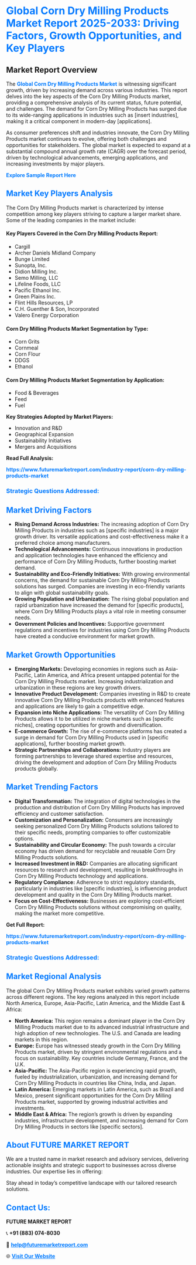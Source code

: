 <h1 style="color: #007BFF;">Global Corn Dry Milling Products Market Report 2025-2033: Driving Factors, Growth Opportunities, and Key Players</h1>

<section id="overview">
<h2>Market Report Overview</h2>
<p>The <a href="https://www.futuremarketreport.com/industry-report/corn-dry-milling-products-market" style="color: #007BFF; text-decoration: none;"><strong>Global Corn Dry Milling Products Market</strong></a> is witnessing significant growth, driven by increasing demand across various industries. This report delves into the key aspects of the Corn Dry Milling Products market, providing a comprehensive analysis of its current status, future potential, and challenges. The demand for Corn Dry Milling Products has surged due to its wide-ranging applications in industries such as [insert industries], making it a critical component in modern-day [applications].</p>
<p>As consumer preferences shift and industries innovate, the Corn Dry Milling Products market continues to evolve, offering both challenges and opportunities for stakeholders. The global market is expected to expand at a substantial compound annual growth rate (CAGR) over the forecast period, driven by technological advancements, emerging applications, and increasing investments by major players.</p>
</section>

<section id="overview">
<p><a href="https://www.futuremarketreport.com/request-sample/reportId=57956" style="color: #007BFF; text-decoration: none;"><strong>Explore Sample Report Here</strong></a></p>
</section>

<section id="key-players">
<h2 style="color: #007BFF;">Market Key Players Analysis</h2>
<p>The Corn Dry Milling Products market is characterized by intense competition among key players striving to capture a larger market share. Some of the leading companies in the market include:</p>
<h4>Key Players Covered in the Corn Dry Milling Products Report:</h4>
<ul><li>Cargill</li><li>Archer Daniels Midland Company</li><li>Bunge Limited</li><li>Sunopta, Inc.</li><li>Didion Milling Inc.</li><li>Semo Milling, LLC</li><li>Lifeline Foods, LLC</li><li>Pacific Ethanol Inc.</li><li>Green Plains Inc.</li><li>Flint Hills Resources, LP</li><li>C.H. Guenther &amp; Son, Incorporated</li><li>Valero Energy Corporation</li></ul>
<h4>Corn Dry Milling Products Market Segmentation by Type:</h4>
<ul><li>Corn Grits</li><li>Cornmeal</li><li>Corn Flour</li><li>DDGS</li><li>Ethanol</li></ul>

<h4>Corn Dry Milling Products Market Segmentation by Application:</h4>
<ul><li>Food &amp; Beverages</li><li>Feed</li><li>Fuel</li></ul>
<p><strong>Key Strategies Adopted by Market Players:</strong></p>
<ul>
<li>Innovation and R&D</li>
<li>Geographical Expansion</li>
<li>Sustainability Initiatives</li>
<li>Mergers and Acquisitions</li>
</ul>
</section>

<section>
<p><strong>Read Full Analysis: </strong></p><a href="https://www.futuremarketreport.com/industry-report/corn-dry-milling-products-market" style="color: #007BFF; text-decoration: none;"><strong>https://www.futuremarketreport.com/industry-report/corn-dry-milling-products-market</strong></a>
<h3 style="color: #007BFF;">Strategic Questions Addressed:</h3>
</section>

<section id="driving-factors">
<h2 style="color: #007BFF;">Market Driving Factors</h2>
<ul>
<li><strong>Rising Demand Across Industries:</strong> The increasing adoption of Corn Dry Milling Products in industries such as [specific industries] is a major growth driver. Its versatile applications and cost-effectiveness make it a preferred choice among manufacturers.</li>
<li><strong>Technological Advancements:</strong> Continuous innovations in production and application technologies have enhanced the efficiency and performance of Corn Dry Milling Products, further boosting market demand.</li>
<li><strong>Sustainability and Eco-Friendly Initiatives:</strong> With growing environmental concerns, the demand for sustainable Corn Dry Milling Products solutions has surged. Companies are investing in eco-friendly variants to align with global sustainability goals.</li>
<li><strong>Growing Population and Urbanization:</strong> The rising global population and rapid urbanization have increased the demand for [specific products], where Corn Dry Milling Products plays a vital role in meeting consumer needs.</li>
<li><strong>Government Policies and Incentives:</strong> Supportive government regulations and incentives for industries using Corn Dry Milling Products have created a conducive environment for market growth.</li>
</ul>
</section>

<section id="growth-opportunities">
<h2 style="color: #007BFF;">Market Growth Opportunities</h2>
<ul>
<li><strong>Emerging Markets:</strong> Developing economies in regions such as Asia-Pacific, Latin America, and Africa present untapped potential for the Corn Dry Milling Products market. Increasing industrialization and urbanization in these regions are key growth drivers.</li>
<li><strong>Innovative Product Development:</strong> Companies investing in R&D to create innovative Corn Dry Milling Products products with enhanced features and applications are likely to gain a competitive edge.</li>
<li><strong>Expansion into Niche Applications:</strong> The versatility of Corn Dry Milling Products allows it to be utilized in niche markets such as [specific niches], creating opportunities for growth and diversification.</li>
<li><strong>E-commerce Growth:</strong> The rise of e-commerce platforms has created a surge in demand for Corn Dry Milling Products used in [specific applications], further boosting market growth.</li>
<li><strong>Strategic Partnerships and Collaborations:</strong> Industry players are forming partnerships to leverage shared expertise and resources, driving the development and adoption of Corn Dry Milling Products products globally.</li>
</ul>
</section>

<section id="trending-factors">
<h2 style="color: #007BFF;">Market Trending Factors</h2>
<ul>
<li><strong>Digital Transformation:</strong> The integration of digital technologies in the production and distribution of Corn Dry Milling Products has improved efficiency and customer satisfaction.</li>
<li><strong>Customization and Personalization:</strong> Consumers are increasingly seeking personalized Corn Dry Milling Products solutions tailored to their specific needs, prompting companies to offer customizable options.</li>
<li><strong>Sustainability and Circular Economy:</strong> The push towards a circular economy has driven demand for recyclable and reusable Corn Dry Milling Products solutions.</li>
<li><strong>Increased Investment in R&D:</strong> Companies are allocating significant resources to research and development, resulting in breakthroughs in Corn Dry Milling Products technology and applications.</li>
<li><strong>Regulatory Compliance:</strong> Adherence to strict regulatory standards, particularly in industries like [specific industries], is influencing product development and quality in the Corn Dry Milling Products market.</li>
<li><strong>Focus on Cost-Effectiveness:</strong> Businesses are exploring cost-efficient Corn Dry Milling Products solutions without compromising on quality, making the market more competitive.</li>
</ul>
</section>

<section>
<p><strong>Get Full Report: </strong></p><a href="https://www.futuremarketreport.com/industry-report/corn-dry-milling-products-market" style="color: #007BFF; text-decoration: none;"><strong>https://www.futuremarketreport.com/industry-report/corn-dry-milling-products-market</strong></a>
<h3 style="color: #007BFF;">Strategic Questions Addressed:</h3>
</section>


<section id="regional-analysis">
<h2 style="color: #007BFF;">Market Regional Analysis</h2>
<p>The global Corn Dry Milling Products market exhibits varied growth patterns across different regions. The key regions analyzed in this report include North America, Europe, Asia-Pacific, Latin America, and the Middle East & Africa:</p>
<ul>
<li><strong>North America:</strong> This region remains a dominant player in the Corn Dry Milling Products market due to its advanced industrial infrastructure and high adoption of new technologies. The U.S. and Canada are leading markets in this region.</li>
<li><strong>Europe:</strong> Europe has witnessed steady growth in the Corn Dry Milling Products market, driven by stringent environmental regulations and a focus on sustainability. Key countries include Germany, France, and the U.K.</li>
<li><strong>Asia-Pacific:</strong> The Asia-Pacific region is experiencing rapid growth, fueled by industrialization, urbanization, and increasing demand for Corn Dry Milling Products in countries like China, India, and Japan.</li>
<li><strong>Latin America:</strong> Emerging markets in Latin America, such as Brazil and Mexico, present significant opportunities for the Corn Dry Milling Products market, supported by growing industrial activities and investments.</li>
<li><strong>Middle East & Africa:</strong> The region’s growth is driven by expanding industries, infrastructure development, and increasing demand for Corn Dry Milling Products in sectors like [specific sectors].</li>
</ul>
</section>

<footer>
<h2 style="color: #007BFF;">About FUTURE MARKET REPORT</h2>
<p>We are a trusted name in market research and advisory services, delivering actionable insights and strategic support to businesses across diverse industries. Our expertise lies in offering:</p>

<p>Stay ahead in today’s competitive landscape with our tailored research solutions.</p>

<h2 style="color: #007BFF;">Contact Us:</h2>
<p><strong>FUTURE MARKET REPORT</strong></p>
<p>📞 <strong>+91 (883) 074-8030</strong></p>
<p>📧 <strong><a href="mailto:help@futuremarketreport.com" style="color: #007BFF;">help@futuremarketreport.com</a></strong></p>
<p>🌐 <strong><a href="https://www.futuremarketreport.com/" style="color: #007BFF;">Visit Our Website</a></strong></p>
</footer>